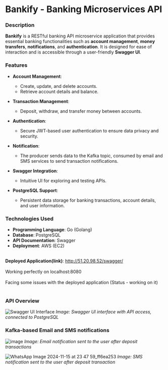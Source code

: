 # Bankify - Banking Microservices API

### Description
**Bankify** is a RESTful banking API microservice application that provides essential banking functionalities such as **account management**, **money transfers**, **notifications**, and **authentication**. It is designed for ease of interaction and is accessible through a user-friendly **Swagger UI**.

### Features
- **Account Management**: 
  - Create, update, and delete accounts.
  - Retrieve account details and balance.

- **Transaction Management**: 
  - Deposit, withdraw, and transfer money between accounts.

- **Authentication**: 
  - Secure JWT-based user authentication to ensure data privacy and security.
 
- **Notification**: 
  - The producer sends data to the Kafka topic, consumed by email and SMS services to send transaction notifications.

- **Swagger Integration**: 
  - Intuitive UI for exploring and testing APIs.

- **PostgreSQL Support**: 
  - Persistent data storage for banking transactions, account details, and user information.

### Technologies Used
- **Programming Language**: Go (Golang)
- **Database**: PostgreSQL
- **API Documentation**: Swagger
- **Deployment**: AWS (EC2)

<br>**Deployed Application(link)**: http://51.20.98.52/swagger/ <br>
<br>Working perfectly on localhost:8080<br>
<br>Facing some issues with the deployed application (Status - working on it)<be>
<br><br>
### API Overview

![Swagger UI Interface](https://github.com/user-attachments/assets/e6a493d6-2a68-4c9d-aded-bdc7873a430c)
*Image: Swagger UI interface with API access, connected to PostgreSQL*

### Kafka-based Email and SMS notifications
![image](https://github.com/user-attachments/assets/669a86c6-d699-46c6-b505-d3517498cfc6)
*Image: Email notification sent to the user after deposit transactions*

![WhatsApp Image 2024-11-15 at 23 47 59_ff6ea253](https://github.com/user-attachments/assets/47598e84-b82a-46b7-9c0d-7eb5c4ac103e)
*Image: SMS notification sent to the user after deposit transaction*
